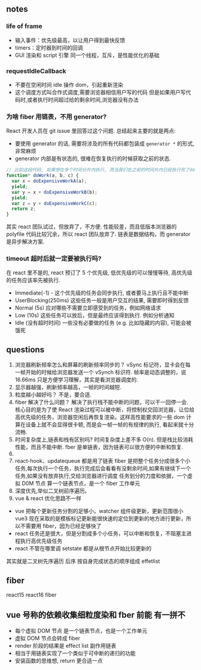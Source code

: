 ## notes

### life of frame

- 输入事件：优先级最高，以让用户得到最快反馈
- timers：定时器到时间的回调
- GUI 渲染和 script 引擎 同一个线程，互斥，是性能优化的基础

### requestIdleCallback

- 不要在空闲时间 idle 操作 dom，引起重新渲染
- 这个调度方式叫合作式调度,需要浏览器相信用户写的代码
  但是如果用户写代码时,或者执行时间超过给的剩余时间,浏览器没有办法

### 为啥 fiber 用链表，不用 generator?

React 开发⼈员在 git issue ⾥回答过这个问题. 总结起来主要的就是两点:

- 要使⽤ generator 的话, 需要将涉及的所有代码都包装成 `generator *` 的形式, ⾮常麻烦
- generator 内部是有状态的, 很难在恢复执⾏的时候获取之前的状态.

```js
// ⽐如这段代码, 如果想在多个时间分⽚内执⾏, ⽽当我们在之前的时间⽚内已经执⾏完了doExpensiveWorkA 和 doExpensiveWorkB, 还没执⾏doExpensiveWorkC, 但是此时b被更新了. 那么在新的时间分⽚⾥, 我们只能沿⽤之前获取到的x和y的结果, 来执⾏doExpensiveWorkC. ⽽我们⽆法获取到更新后的b的值, 再来继续做doExpensiveWorkC的计算.
function* doWork(a, b, c) {
  var x = doExpensiveWorkA(a);
  yield;
  var y = x + doExpensiveWorkB(b);
  yield;
  var z = y + doExpensiveWorkC(c);
  return z;
}
```

其实 react 团队试过，但放弃了，不方便.
性能较差，而且低版本浏览器的 polyfile 代码比较冗余，所以 react 团队放弃了.
链表是数据结构，而 generator 是异步解决方案.

### timeout 超时后就⼀定要被执⾏吗?

在 react ⾥不是的, react 预订了 5 个优先级, 低优先级的可以慢慢等待, ⾼优先级的任务应该率先被执⾏.

- Immediate(-1) - 这个优先级的任务会同步执⾏, 或者要⻢上执⾏且不能中断
- UserBlocking(250ms) 这些任务⼀般是⽤户交互的结果, 需要即时得到反馈
- Normal (5s) 应对哪些不需要⽴即感受到的任务，例如⽹络请求
- Low (10s) 这些任务可以放后，但是最终应该得到执⾏. 例如分析通知
- Idle (没有超时时间) ⼀些没有必要做的任务 (e.g. ⽐如隐藏的内容), 可能会被饿死

## questions

1. 浏览器刷新频率怎么和屏幕的刷新频率同步的？
   vSync 标记符，显卡会在每一帧开始的时候给浏览器发送一个 vSynch 标识符.
   帧率是动态调整的，说 16.66ms 只是方便学习理解，其实是看浏览器调度的.
2. 显示器越强，刷新频率越高，一帧的时间越短.
3. 粒度越小越好吗？
   不是，要合适.
4. fiber 解决了什么问题？
   解决了执行栈不能中断的问题，可以干一回停一会.
   核⼼⽬的是为了使 React 渲染过程可以被中断，将控制权交回浏览器，让位给⾼优先级的任务，浏览器空闲后再恢复渲染。这样⾼性能要求的⼀些 dom 计算在设备上就不会显得很卡顿, ⽽是会⼀帧⼀帧的有规律的执⾏, 看起来就⼗分流畅.
5. 时间复杂度上,链表和栈有区别吗?
   时间复杂度上差不多 O(n).
   但是栈比较消耗性能，而且不能中断.
   fber 是单链表，因为链表可以很方便的中断和恢复.
6.
7. react-hook、updatequeue 都是用了链表
   fiber 是把整个任务分成很多个小任务,每次执行一个任务，执行完成后会看看有没剩余时间,如果有继续下一个任务,如果没有放弃执行,交给浏览器进行调度
   任务划分的力度和依据，一个虛拟 D0M 节点 算一个链表节点，是一个 fiber 工作单元
8. 深度优先,举似二叉树前序遍历。
9. vue & react 优化思路不一样

- vue 把每个更新任务分割的足够小，watcher 组件级更新，更新范围很小
  vue3 现在采取的是模板标记更新能很快速的定位到更新的地方进行更新，所以不需要用 fiber，因为已经足够快了
- react 任务还是很大，但是分割成多个小任务，可以中断和恢复，不阻塞主进程执行高优先级任务
- react 不管在哪里调 setstate 都是从根节点开始比较更新的

其实就是二叉树先序遍历 后序
按自身完成状态的顺序组成 effetlist

## fiber

react15
react16 fiber

## vue 号称的依赖收集细粒度染和 fber 前能 有一拼不

- 每个虚拟 DOM 节点 是一个链表节点，也是一个工作单元
- 虚拟 DOM 节点会转成 fiber
- render 阶段的结果是 effect list 副作用链表
- 相当于用链表实现了一个类似于可中断的递归的功能
- 安装函数的思维想, return 更合适一点
